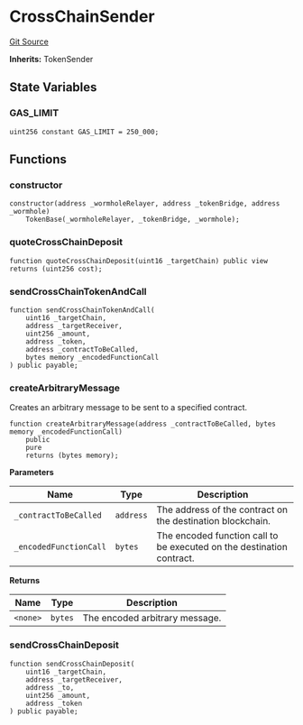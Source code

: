 # CrossChainSender
[Git Source](https://github.com-smastropiero/SherryLabs/sherry-contracts/blob/ac3659d9daf69f5807477dfb4ad35c396dc00c1f/contracts/wormhole/SL1TokenSender.sol)

**Inherits:**
TokenSender


## State Variables
### GAS_LIMIT

```solidity
uint256 constant GAS_LIMIT = 250_000;
```


## Functions
### constructor


```solidity
constructor(address _wormholeRelayer, address _tokenBridge, address _wormhole)
    TokenBase(_wormholeRelayer, _tokenBridge, _wormhole);
```

### quoteCrossChainDeposit


```solidity
function quoteCrossChainDeposit(uint16 _targetChain) public view returns (uint256 cost);
```

### sendCrossChainTokenAndCall


```solidity
function sendCrossChainTokenAndCall(
    uint16 _targetChain,
    address _targetReceiver,
    uint256 _amount,
    address _token,
    address _contractToBeCalled,
    bytes memory _encodedFunctionCall
) public payable;
```

### createArbitraryMessage

Creates an arbitrary message to be sent to a specified contract.


```solidity
function createArbitraryMessage(address _contractToBeCalled, bytes memory _encodedFunctionCall)
    public
    pure
    returns (bytes memory);
```
**Parameters**

|Name|Type|Description|
|----|----|-----------|
|`_contractToBeCalled`|`address`|The address of the contract on the destination blockchain.|
|`_encodedFunctionCall`|`bytes`|The encoded function call to be executed on the destination contract.|

**Returns**

|Name|Type|Description|
|----|----|-----------|
|`<none>`|`bytes`|The encoded arbitrary message.|


### sendCrossChainDeposit


```solidity
function sendCrossChainDeposit(
    uint16 _targetChain,
    address _targetReceiver,
    address _to,
    uint256 _amount,
    address _token
) public payable;
```

